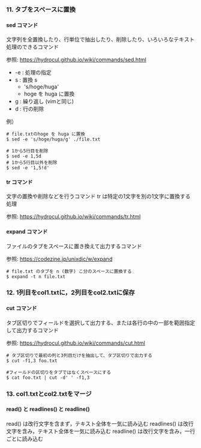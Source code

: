 ### 11. タブをスペースに置換
#### sed コマンド
文字列を全置換したり、行単位で抽出したり、削除したり、いろいろなテキスト処理のできるコマンド

参照: https://hydrocul.github.io/wiki/commands/sed.html
 - -e : 処理の指定
 - s : 置換 s
   - 's/hoge/huga'
   - hoge を huga に置換
 - g : 繰り返し (vimと同じ)
 - d : 行の削除

例）
```
# file.txtのhoge を huga に置換
$ sed -e 's/hoge/huga/g' ./file.txt 

# 1から5行目を削除
$ sed -e 1,5d
# 1から5行目以外を削除
$ sed -e '1,5!d'
```

#### tr コマンド
文字の置換や削除などを行うコマンド
tr は特定の1文字を別の1文字に置換する処理

参照: https://hydrocul.github.io/wiki/commands/tr.html

#### expand コマンド
ファイルのタブをスペースに置き換えて出力するコマンド

参照: https://codezine.jp/unixdic/w/expand

```
# file.txt のタブを n (数字) こ分のスペースに置換する
$ expand -t n file.txt
```

### 12. 1列目をcol1.txtに，2列目をcol2.txtに保存
#### cut コマンド
タブ区切りでフィールドを選択して出力する、または各行の中の一部を範囲指定して出力するコマンド

参照: https://hydrocul.github.io/wiki/commands/cut.html

```
# タブ区切りで最初の列と3列目だけを抽出して、タブ区切りで出力する
$ cut -f1,3 foo.txt

#フィールドの区切りをタブではなくスペースにする
$ cat foo.txt | cut -d' ' -f1,3
```

### 13. col1.txtとcol2.txtをマージ
#### read() と readlines() と readline()
read() は改行文字を含まず，テキスト全体を一気に読み込む
readlines() は改行文字を含み，テキスト全体を一気に読み込む
readline() は改行文字を含み，一行ごとに読み込む
